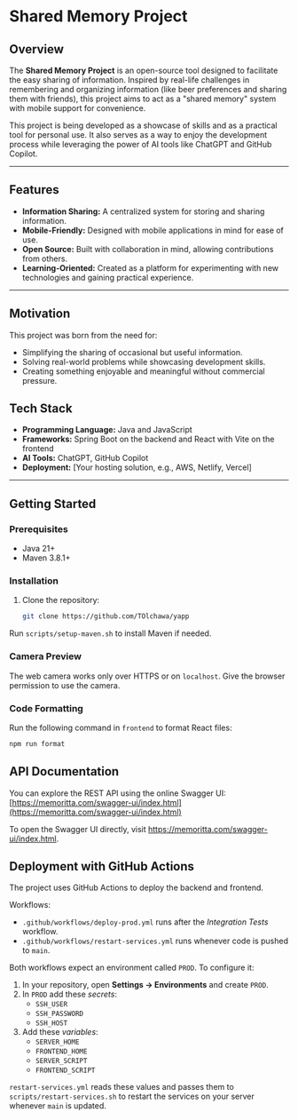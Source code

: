 # Shared Memory Project

## Overview
The **Shared Memory Project** is an open-source tool designed to facilitate the easy sharing of information. Inspired by real-life challenges in remembering and organizing information (like beer preferences and sharing them with friends), this project aims to act as a "shared memory" system with mobile support for convenience.

This project is being developed as a showcase of skills and as a practical tool for personal use. It also serves as a way to enjoy the development process while leveraging the power of AI tools like ChatGPT and GitHub Copilot.

---

## Features
- **Information Sharing:** A centralized system for storing and sharing information.
- **Mobile-Friendly:** Designed with mobile applications in mind for ease of use.
- **Open Source:** Built with collaboration in mind, allowing contributions from others.
- **Learning-Oriented:** Created as a platform for experimenting with new technologies and gaining practical experience.

---

## Motivation
This project was born from the need for:
- Simplifying the sharing of occasional but useful information.
- Solving real-world problems while showcasing development skills.
- Creating something enjoyable and meaningful without commercial pressure.

## Tech Stack
- **Programming Language:** Java and JavaScript
- **Frameworks:** Spring Boot on the backend and React with Vite on the frontend
- **AI Tools:** ChatGPT, GitHub Copilot
- **Deployment:** [Your hosting solution, e.g., AWS, Netlify, Vercel]

---

## Getting Started

### Prerequisites
- Java 21+
- Maven 3.8.1+

### Installation
1. Clone the repository:
   ```bash
   git clone https://github.com/TOlchawa/yapp
   ```

Run `scripts/setup-maven.sh` to install Maven if needed.

### Camera Preview
The web camera works only over HTTPS or on `localhost`.
Give the browser permission to use the camera.

### Code Formatting
Run the following command in `frontend` to format React files:

```bash
npm run format
```

## API Documentation
You can explore the REST API using the online Swagger UI:
[https://memoritta.com/swagger-ui/index.html](https://memoritta.com/swagger-ui/index.html)

To open the Swagger UI directly, visit https://memoritta.com/swagger-ui/index.html.

## Deployment with GitHub Actions

The project uses GitHub Actions to deploy the backend and frontend.

Workflows:

- `.github/workflows/deploy-prod.yml` runs after the *Integration Tests* workflow.
- `.github/workflows/restart-services.yml` runs whenever code is pushed to `main`.

Both workflows expect an environment called `PROD`. To configure it:

1. In your repository, open **Settings → Environments** and create `PROD`.
2. In `PROD` add these *secrets*:
   - `SSH_USER`
   - `SSH_PASSWORD`
   - `SSH_HOST`
3. Add these *variables*:
   - `SERVER_HOME`
   - `FRONTEND_HOME`
   - `SERVER_SCRIPT`
   - `FRONTEND_SCRIPT`

`restart-services.yml` reads these values and passes them to `scripts/restart-services.sh` to restart the services on your server whenever `main` is updated.
